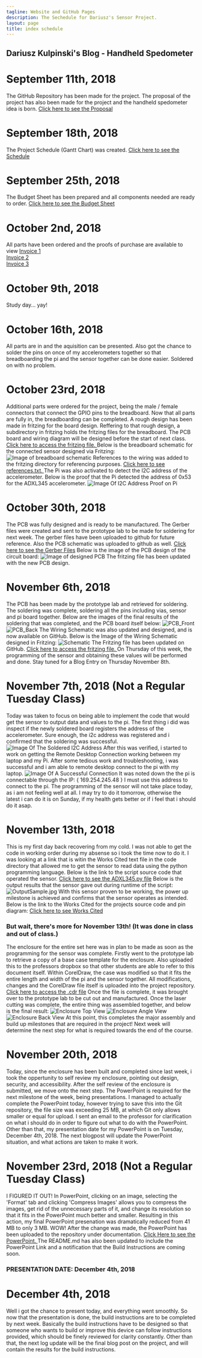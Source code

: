 ```yaml
---
tagline: Website and GitHub Pages
description: The Sechedule for Dariusz's Sensor Project.
layout: page
title: index schedule
---
```


Dariusz Kulpinski's Blog - Handheld Spedometer
----------------------------------------------

# September 11th, 2018

The GitHub Repository has been made for the project. The proposal of the project has also been made for the project
and the handheld spedometer idea is born. [Click here to see the Proposal](https://github.com/BlueDaroosh/handheldSpedometer/blob/master/Documentation/ProposalContentStudentNameRev02.xlsx)

# September 18th, 2018

The Project Schedule (Gantt Chart) was created. [Click here to see the Schedule](https://github.com/BlueDaroosh/handheldSpedometer/blob/master/Documentation/Accelerometer%20Project.mpp)

# September 25th, 2018

The Budget Sheet has been prepared and all components needed are ready to order.
[Click here to see the Budget Sheet](https://github.com/BlueDaroosh/handheldSpedometer/blob/master/Documentation/PartCostSheetForSpeedometer.xlsx)

# October 2nd, 2018

All parts have been ordered and the proofs of purchase are available to view
[Invoice 1](https://github.com/BlueDaroosh/handheldSpedometer/blob/master/Documentation/invoice1.png)  
[Invoice 2](https://github.com/BlueDaroosh/handheldSpedometer/blob/master/Documentation/invoice2.png)  
[Invoice 3](https://github.com/BlueDaroosh/handheldSpedometer/blob/master/Documentation/invoice3.png)

# October 9th, 2018
Study day... yay!

# October 16th, 2018
All parts are in and the aquisition can be presented. Also got the chance to solder the pins on once of my accelerometers together so that breadboarding the pi and the sensor together can be done easier. Soldered on with no problem.

# October 23rd, 2018
Additional parts were ordered for the project, being the male / female connectors that connect the GPIO pins to the breadboard. Now that all parts are fully in, the breadboarding can be completed. A rough design has been made in fritzing for the board design. Reffering to that rough design, a subdirectory in fritzing holds the fritzing files for the breadboard. The PCB board and wiring diagram will be designed before the start of next class. [Click here to access the fritzing file. ](https://github.com/BlueDaroosh/handheldSpedometer/blob/master/fritzing/handheldspedo.fzz)
Below is the breadboard schematic for the connected sensor designed via Fritzing:
![Image of breadboard schematic](https://github.com/BlueDaroosh/handheldSpedometer/blob/master/fritzing/handheldspedo_bb.jpg)
References to the wiring was added to the fritzing directory for referencing purposes. [Click here to see references.txt. ](https://github.com/BlueDaroosh/handheldSpedometer/blob/master/fritzing/wiringreferences.txt)
The Pi was also activated to detect the I2C address of the accelerometer. Below is the proof that the Pi detected the address of 0x53 for the ADXL345 accelerometer.
![Image Of I2C Address Proof on Pi](https://github.com/BlueDaroosh/handheldSpedometer/blob/master/Documentation/image1.JPG)

# October 30th, 2018
The PCB was fully designed and is ready to be manufactured. The Gerber files were created and sent to the prototype lab to be made for soldering for next week. The gerber files have been uploaded to github for future reference. Also the PCB schematic was uploaded to github as well. [Click here to see the Gerber Files](https://github.com/BlueDaroosh/handheldSpedometer/tree/master/GerberFiles)
Below is the image of the PCB design of the circuit board:
![Image of designed PCB](https://github.com/BlueDaroosh/handheldSpedometer/blob/master/fritzing/handheldspedo_pcb.jpg)
The fritzing file has been updated with the new PCB design.

# November 6th, 2018
The PCB has been made by the prototype lab and retrieved for soldering. The soldering was complete, soldering all the pins including vias, sensor and pi board together. Below are the images of the final results of the soldering that was completed, and the PCB board itself below:
![PCB_Front](https://github.com/BlueDaroosh/handheldSpedometer/blob/master/Documentation/PCB_Front.JPG)
![PCB_Back](https://github.com/BlueDaroosh/handheldSpedometer/blob/master/Documentation/PCB_Back.JPG)
The Wiring Schematic was also updated and designed, and is now available on GitHub. Below is the Image of the Wiring Schematic designed in Fritzing:
![Schematic](https://github.com/BlueDaroosh/handheldSpedometer/blob/master/fritzing/handheldspedo_schem.jpg)
The Fritzing file has been updated on GitHub. [Click here to access the fritzing file. ](https://github.com/BlueDaroosh/handheldSpedometer/blob/master/fritzing/handheldspedo.fzz)
On Thursday of this week, the programming of the sensor and obtaining these values will be performed and done. Stay tuned for a Blog Entry on Thursday November 8th.

# November 7th, 2018 (Not a Regular Tuesday Class)
Today was taken to focus on being able to implement the code that would get the sensor to output data and values to the pi. The first thing i did was inspect if the newly soldered board registers the address of the accelerometer. Sure enough, the i2c address was registered and i confirmed that the soldering was successful.
![Image Of The Soldered I2C Address](https://github.com/BlueDaroosh/handheldSpedometer/blob/master/Documentation/IMG_9533.JPG)
After this was verified, i started to work on getting the Remote Desktop Connection working between my laptop and my Pi. After some tedious work and troubleshooting, i was successful and i am able to remote desktop connect to the pi with my laptop.
![Image Of A Successful Connection](https://github.com/BlueDaroosh/handheldSpedometer/blob/master/Documentation/IMG_9534.JPG)
It was noted down the the pi is connectable through the IP: { 169.254.245.48 } I must use this address to connect to the pi. The programming of the sensor will not take place today, as i am not feeling well at all. I may try to do it tomorrow, otherwise the latest i can do it is on Sunday, if my health gets better or if i feel that i should do it asap.

# November 13th, 2018
This is my first day back recovering from my cold. I was not able to get the code in working order during my absense so i took the time now to do it. I was looking at a link that is witin the Works Cited text file in the code directory that allowed me to get the sensor to read data using the python programming language. Below is the link to the script source code that operated the sensor.
[Click here to see the ADXL345.py file](https://github.com/BlueDaroosh/handheldSpedometer/blob/master/Code/ADXL345.py)
Below is the output results that the sensor gave out during runtime of the script:
![OutputSample.jpg](https://github.com/BlueDaroosh/handheldSpedometer/blob/master/Code/OutputCapture.JPG)
With this sensor proven to be working, the power up milestone is achieved and confirms that the sensor operates as intended. Below is the link to the Works Cited for the projects source code and pin diagram:
[Click here to see Works Cited](https://github.com/BlueDaroosh/handheldSpedometer/blob/master/Code/WorksCited)

### But wait, there's more for November 13th! (It was done in class and out of class.)

The enclosure for the entire set here was in plan to be made as soon as the programming for the sensor was complete. Firstly went to the prototype lab to retrieve a copy of a base case template for the enclosure. Also uploaded this to the professors dropbox so that other students are able to refer to this document itself. Within CorelDraw, the case was modified so that it fits the entire length and width of the pi and the sensor together. All modifications, changes and the CorelDraw file itself is uploaded into the project repository.
[Click here to access the .cdr file](https://github.com/BlueDaroosh/handheldSpedometer/blob/master/Enclosure/ADXL345Case.cdr)
Once the file is complete, it was brought over to the prototype lab to be cut out and manufactured. Once the laser cutting was complete, the entire thing was assembled together, and below is the final result:
![Enclosure Top View](https://github.com/BlueDaroosh/handheldSpedometer/blob/master/Enclosure/EnclosureTop.JPG)
![Enclosure Angle View](https://github.com/BlueDaroosh/handheldSpedometer/blob/master/Enclosure/EnclosureAngle.JPG)
![Enclosure Back View](https://github.com/BlueDaroosh/handheldSpedometer/blob/master/Enclosure/EnclosureBack.JPG)
At this point, this completes the major assembly and build up milestones that are required in the project! Next week will determine the next step for what is required towards the end of the course.

# November 20th, 2018
Today, since the enclosure has been built and completed since last week, i took the oppertunity to self review my enclosure, pointing out design, security, and accessibility. After the self review of the enclosure is submitted, we move onto the next step. The PowerPoint is required for the next milestone of the week, being presentations. I managed to actually complete the PowerPoint today, however trying to save this into the Git repository, the file size was exceeding 25 MB, at which Git only allows smaller or equal for upload. I sent an email to the professor for clarification on what i should do in order to figure out what to do with the PowerPoint. Other than that, my presentation date for my PowerPoint is on Tuesday, December 4th, 2018. The next blogpost will update the PowerPoint situation, and what actions are taken to make it work.

# November 23rd, 2018 (Not a Regular Tuesday Class)
I FIGURED IT OUT! In PowerPoint, clicking on an image, selecting the 'Format' tab and clicking 'Compress Images' allows you to compress the images, get rid of the unnecessary parts of it, and change its resolution so that it fits in the PowerPoint much better and smaller. Resulting in this action, my final PowerPoint presenation was dramatically reduced from 41 MB to only 3 MB. WOW! After the change was made, the PowerPoint has been uploaded to the repository under documentation. [Click Here to see the PowerPoint. ](https://github.com/BlueDaroosh/handheldSpedometer/blob/master/Documentation/Hardware%20Presentation%20-%20Dariusz.pptx)
The README.md has also been updated to include the PowerPoint Link and a notification that the Build Instructions are coming soon.
### PRESENTATION DATE: December 4th, 2018

# December 4th, 2018
Well i got the chance to present today, and everything went smoothly. So now that the presentation is done, the build instructions are to be completed by next week. Basically the build instructions have to be designed so that someone who wants to build or improve this device can follow instructions provided, which should be finely reviewed for clarity constantly. Other than that, the next log update will be the final blog post on the project, and will contain the results for the build instructions.
